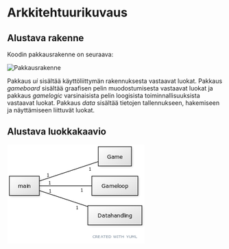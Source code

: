 # Arkkitehtuurikuvaus

## Alustava rakenne

Koodin pakkausrakenne on seuraava:

![Pakkausrakenne](kuvat/pakkausrakenne.png)

Pakkaus *ui* sisältää käyttöliittymän rakennuksesta vastaavat luokat. Pakkaus *gameboard*
sisältää graafisen pelin muodostumisesta vastaavat luokat ja pakkaus *gamelogic*
varsinaisista pelin loogisista toiminnallisuuksista vastaavat luokat. Pakkaus *data* 
sisältää tietojen tallennukseen, hakemiseen ja näyttämiseen liittuvät luokat.

## Alustava luokkakaavio

![Luokkakaavio](kuvat/luokkakaavio.png)
